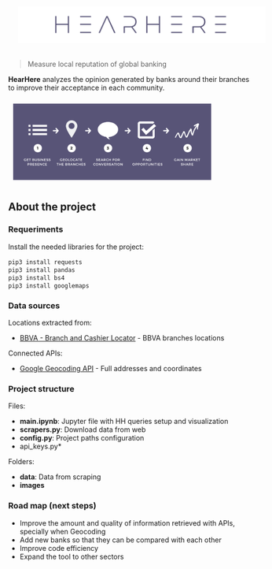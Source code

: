 <img src="images/hearhere_readme_logo.png" alt="logo" title="HearHere logo" style="margin: 20px" align="middle"/>

> Measure local reputation of global banking

**HearHere** analyzes the opinion generated by banks around their branches to improve their acceptance in each community.

<img src="images/hearhere_workflow.jpg" alt="workflow" title="HearHere workflow" style="margin: 10px; max-width:80%" class="center"/>


## About the project

### Requeriments

Install the needed libraries for the project:

```
pip3 install requests
pip3 install pandas
pip3 install bs4
pip3 install googlemaps
```

### Data sources

Locations extracted from:

- [BBVA - Branch and Cashier Locator](https://www.bbva.es/general/localizador-oficinas-cajeros/index.jsp) - BBVA branches locations

Connected APIs:

- [Google Geocoding API](https://developers.google.com/maps/documentation/geocoding/start) - Full addresses and coordinates

### Project structure

Files:

- **main.ipynb**: Jupyter file with HH queries setup and visualization
- **scrapers.py**: Download data from web
- **config.py**: Project paths configuration
- api_keys.py*

Folders:

- **data**: Data from scraping
- **images**

### Road map (next steps)

- Improve the amount and quality of information retrieved with APIs, specially when Geocoding
- Add new banks so that they can be compared with each other
- Improve code efficiency
- Expand the tool to other sectors